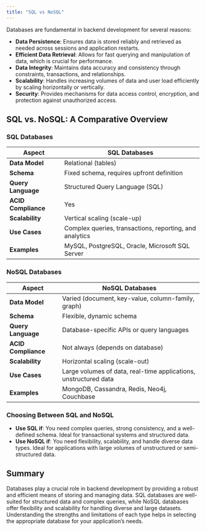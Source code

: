 ```yaml
---
title: "SQL vs NoSQL"
---
```


Databases are fundamental in backend development for several reasons:

- **Data Persistence**: Ensures data is stored reliably and retrieved as needed across sessions and application restarts.
- **Efficient Data Retrieval**: Allows for fast querying and manipulation of data, which is crucial for performance.
- **Data Integrity**: Maintains data accuracy and consistency through constraints, transactions, and relationships.
- **Scalability**: Handles increasing volumes of data and user load efficiently by scaling horizontally or vertically.
- **Security**: Provides mechanisms for data access control, encryption, and protection against unauthorized access.

## SQL vs. NoSQL: A Comparative Overview

### SQL Databases

| **Aspect**            | **SQL Databases**                                           |
|-----------------------|-------------------------------------------------------------|
| **Data Model**        | Relational (tables)                                        |
| **Schema**            | Fixed schema, requires upfront definition                   |
| **Query Language**    | Structured Query Language (SQL)                             |
| **ACID Compliance**   | Yes                                                          |
| **Scalability**       | Vertical scaling (scale-up)                                |
| **Use Cases**         | Complex queries, transactions, reporting, and analytics     |
| **Examples**          | MySQL, PostgreSQL, Oracle, Microsoft SQL Server            |

### NoSQL Databases

| **Aspect**            | **NoSQL Databases**                                        |
|-----------------------|-------------------------------------------------------------|
| **Data Model**        | Varied (document, key-value, column-family, graph)         |
| **Schema**            | Flexible, dynamic schema                                   |
| **Query Language**    | Database-specific APIs or query languages                  |
| **ACID Compliance**   | Not always (depends on database)                           |
| **Scalability**       | Horizontal scaling (scale-out)                             |
| **Use Cases**         | Large volumes of data, real-time applications, unstructured data |
| **Examples**          | MongoDB, Cassandra, Redis, Neo4j, Couchbase                |

### Choosing Between SQL and NoSQL

- **Use SQL if**: You need complex queries, strong consistency, and a well-defined schema. Ideal for transactional systems and structured data.
- **Use NoSQL if**: You need flexibility, scalability, and handle diverse data types. Ideal for applications with large volumes of unstructured or semi-structured data.

## Summary

Databases play a crucial role in backend development by providing a robust and efficient means of storing and managing data. SQL databases are well-suited for structured data and complex queries, while NoSQL databases offer flexibility and scalability for handling diverse and large datasets. Understanding the strengths and limitations of each type helps in selecting the appropriate database for your application’s needs.